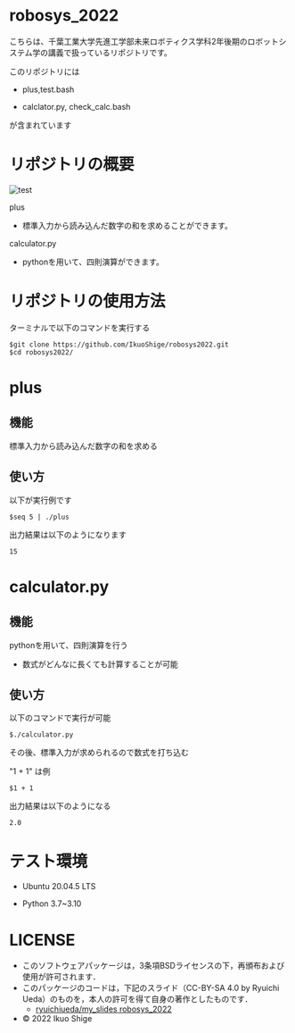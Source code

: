 # robosys_2022
こちらは、千葉工業大学先進工学部未来ロボティクス学科2年後期のロボットシステム学の講義で扱っているリポジトリです。

このリポジトリには

* plus,test.bash

* calclator.py, check_calc.bash

が含まれています


# リポジトリの概要 
![test](https://github.com/IkuoShige/robosys2022/actions/workflows/test.yml/badge.svg)

plus

* 標準入力から読み込んだ数字の和を求めることができます。

calculator.py

* pythonを用いて、四則演算ができます。

# リポジトリの使用方法

ターミナルで以下のコマンドを実行する
```
$git clone https://github.com/IkuoShige/robosys2022.git
$cd robosys2022/
```


# plus

## 機能

標準入力から読み込んだ数字の和を求める

## 使い方
以下が実行例です

```
$seq 5 | ./plus
```

出力結果は以下のようになります
```
15
```

# calculator.py

## 機能

 pythonを用いて、四則演算を行う
 * 数式がどんなに長くても計算することが可能

## 使い方

以下のコマンドで実行が可能

```
$./calculator.py
```

その後、標準入力が求められるので数式を打ち込む

"1 + 1" は例
```
$1 + 1
```

出力結果は以下のようになる

```
2.0
```


# テスト環境
* Ubuntu 20.04.5 LTS

* Python
    3.7~3.10

# LICENSE

* このソフトウェアパッケージは，3条項BSDライセンスの下，再頒布および使用が許可されます．
* このパッケージのコードは，下記のスライド（CC-BY-SA 4.0 by Ryuichi Ueda）のものを，本人の許可を得て自身の著作としたものです．
    * [ryuichiueda/my_slides robosys_2022](https://github.com/ryuichiueda/my_slides/tree/master/robosys_2022)
* © 2022 Ikuo Shige
